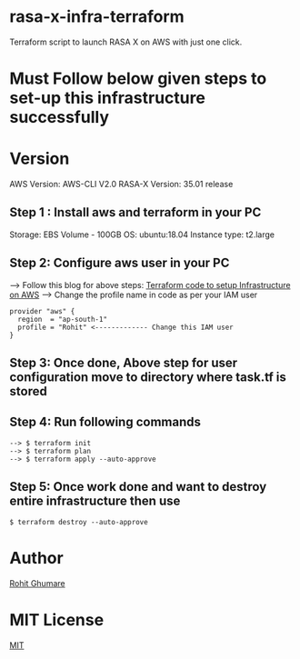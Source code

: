 # rasa-x-infra-terraform
Terraform script to launch RASA X on AWS with just one click.

# Must Follow below given steps to set-up this infrastructure successfully

# Version
AWS Version: AWS-CLI V2.0
RASA-X Version: 35.01 release

## Step 1 : Install aws and terraform in your PC
Storage: EBS Volume - 100GB
OS: ubuntu:18.04
Instance type: t2.large

## Step 2: Configure aws user in your PC
--> Follow this blog for above steps: [Terraform code to setup Infrastructure on AWS](https://ghumare64.medium.com/terraform-is-a-secret-towards-cloud-automation-%EF%B8%8F-f9c9463b0304)
--> Change the profile name in code as per your IAM user
```
provider "aws" {
  region  = "ap-south-1"
  profile = "Rohit" <------------- Change this IAM user
}
```

## Step 3: Once done, Above step for user configuration move to directory where task.tf is stored

## Step 4: Run following commands
```
--> $ terraform init
--> $ terraform plan
--> $ terraform apply --auto-approve
```

## Step 5: Once work done and want to destroy entire infrastructure then use
```
$ terraform destroy --auto-approve
```

# Author
[Rohit Ghumare](https://github.com/rohitg00)

# MIT License
[MIT](https://github.com/rohitg00/FaceRecognizer-VGG16/blob/master/LICENSE)

